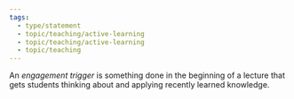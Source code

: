 ```yaml
---
tags:
  - type/statement
  - topic/teaching/active-learning
  - topic/teaching/active-learning
  - topic/teaching
---
```

An *engagement trigger* is something done in the beginning of a lecture that gets students thinking about and applying recently learned knowledge. 